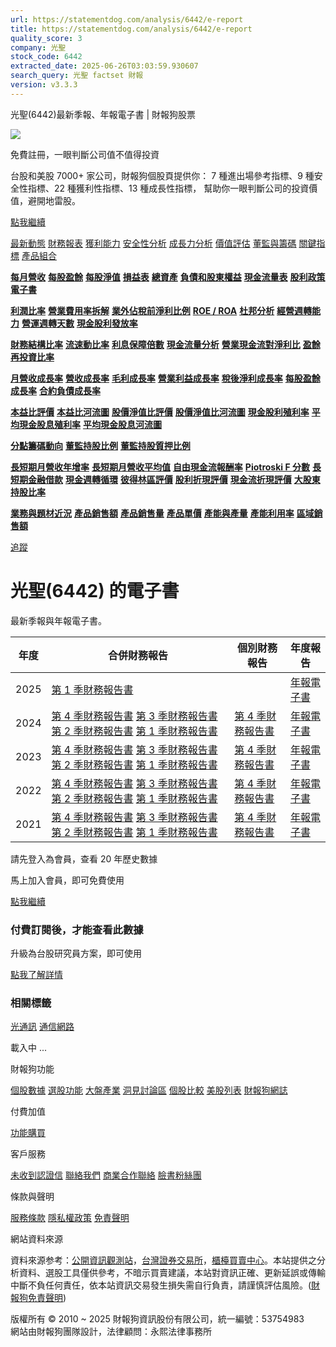 ```yaml
---
url: https://statementdog.com/analysis/6442/e-report
title: https://statementdog.com/analysis/6442/e-report
quality_score: 3
company: 光聖
stock_code: 6442
extracted_date: 2025-06-26T03:03:59.930607
search_query: 光聖 factset 財報
version: v3.3.3
---
```


光聖(6442)最新季報、年報電子書 | 財報狗股票















![](https://www.facebook.com/tr?id=1265443774131605&ev=PageView&noscript=1)













































































免費註冊，一眼判斷公司值不值得投資

台股和美股 7000+ 家公司，財報狗個股頁提供你：
7 種進出場參考指標、9 種安全性指標、22 種獲利性指標、13 種成長性指標，
幫助你一眼判斷公司的投資價值，避開地雷股。

[點我繼續](/users/sign_up)

[最新動態](/analysis/6442)
[財務報表](/analysis/6442/monthly-revenue)
[獲利能力](/analysis/6442/profit-margin)
[安全性分析](/analysis/6442/financial-structure-ratio)
[成長力分析](/analysis/6442/monthly-revenue-growth-rate)
[價值評估](/analysis/6442/pe)
[董監與籌碼](/analysis/6442/broker-trading)
[關鍵指標](/analysis/6442/long-term-and-short-term-monthly-revenue-yoy)
[產品組合](/analysis/6442/ai-search)

[**每月營收**](/analysis/6442/monthly-revenue)
[**每股盈餘**](/analysis/6442/eps)
[**每股淨值**](/analysis/6442/nav)
[**損益表**](/analysis/6442/income-statement)
[**總資產**](/analysis/6442/assets)
[**負債和股東權益**](/analysis/6442/liabilities-and-equity)
[**現金流量表**](/analysis/6442/cash-flow-statement)
[**股利政策**](/analysis/6442/dividend-policy)
[**電子書**](/analysis/6442/e-report)

[**利潤比率**](/analysis/6442/profit-margin)
[**營業費用率拆解**](/analysis/6442/operating-expense-ratio)
[**業外佔稅前淨利比例**](/analysis/6442/non-operating-income-to-profit-before-tax)
[**ROE / ROA**](/analysis/6442/roe-roa)
[**杜邦分析**](/analysis/6442/du-pont-analysis)
[**經營週轉能力**](/analysis/6442/turnover-ratio)
[**營運週轉天數**](/analysis/6442/turnover-days)
[**現金股利發放率**](/analysis/6442/dividend-payout-ratio)

[**財務結構比率**](/analysis/6442/financial-structure-ratio)
[**流速動比率**](/analysis/6442/current-ratio-and-quick-ratio)
[**利息保障倍數**](/analysis/6442/interest-coverage-ratio)
[**現金流量分析**](/analysis/6442/cash-flow-analysis)
[**營業現金流對淨利比**](/analysis/6442/operating-cash-flow-to-net-income-ratio)
[**盈餘再投資比率**](/analysis/6442/reinvestment-rate)

[**月營收成長率**](/analysis/6442/monthly-revenue-growth-rate)
[**營收成長率**](/analysis/6442/revenue-growth-rate)
[**毛利成長率**](/analysis/6442/gross-profit-growth-rate)
[**營業利益成長率**](/analysis/6442/operating-income-growth-rate)
[**稅後淨利成長率**](/analysis/6442/net-income-growth-rate)
[**每股盈餘成長率**](/analysis/6442/eps-growth-rate)
[**合約負債成長率**](/analysis/6442/current-contract-liabilities-growth-rate)

[**本益比評價**](/analysis/6442/pe)
[**本益比河流圖**](/analysis/6442/pe-band)
[**股價淨值比評價**](/analysis/6442/pb)
[**股價淨值比河流圖**](/analysis/6442/pb-band)
[**現金股利殖利率**](/analysis/6442/dividend-yield)
[**平均現金股息殖利率**](/analysis/6442/average-dividend-yield)
[**平均現金股息河流圖**](/analysis/6442/average-dividend-yield-band)

[**分點籌碼動向**](/analysis/6442/broker-trading)
[**董監持股比例**](/analysis/6442/board-members-and-supervisors-shares-to-shares-outstanding-ratio)
[**董監持股質押比例**](/analysis/6442/pledging-ratio-of-board-members-and-supervisors)

[**長短期月營收年增率**](/analysis/6442/long-term-and-short-term-monthly-revenue-yoy)
[**長短期月營收平均值**](/analysis/6442/average-long-term-and-short-term-monthly-revenue)
[**自由現金流報酬率**](/analysis/6442/croic)
[**Piotroski F 分數**](/analysis/6442/piotroski-f-score)
[**長短期金融借款**](/analysis/6442/financial-borrowing)
[**現金週轉循環**](/analysis/6442/cash-conversion-cycle)
[**彼得林區評價**](/analysis/6442/peter-lynch-valuation)
[**股利折現評價**](/analysis/6442/dividend-discount-valuation)
[**現金流折現評價**](/analysis/6442/dcf-valuation)
[**大股東持股比率**](/analysis/6442/majority-shareholders-share-ratio)

[**業務與題材近況**](/analysis/6442/ai-search)
[**產品銷售額**](/analysis/6442/product-sales-figure)
[**產品銷售量**](/analysis/6442/product-sales-volume)
[**產品單價**](/analysis/6442/product-unit-price)
[**產能與產量**](/analysis/6442/production-capacity)
[**產能利用率**](/analysis/6442/production-capacity-utilization)
[**區域銷售額**](/analysis/6442/product-regional-sales)

[追蹤](/users/sign_up)

# 光聖(6442) 的電子書

最新季報與年報電子書。

| 年度 | 合併財務報告 | 個別財務報告 | 年度報告 |
| --- | --- | --- | --- |
| 2025 | [第 1 季財務報告書](https://doc.twse.com.tw/server-java/t57sb01?co_id=6442&colorchg=1&kind=A&step=9&filename=202501_6442_AI1.pdf) |  | [年報電子書](/analysis) |
| 2024 | [第 4 季財務報告書](https://doc.twse.com.tw/server-java/t57sb01?co_id=6442&colorchg=1&kind=A&step=9&filename=202404_6442_AI1.pdf)  [第 3 季財務報告書](https://doc.twse.com.tw/server-java/t57sb01?co_id=6442&colorchg=1&kind=A&step=9&filename=202403_6442_AI1.pdf)  [第 2 季財務報告書](https://doc.twse.com.tw/server-java/t57sb01?co_id=6442&colorchg=1&kind=A&step=9&filename=202402_6442_AI1.pdf)  [第 1 季財務報告書](https://doc.twse.com.tw/server-java/t57sb01?co_id=6442&colorchg=1&kind=A&step=9&filename=202401_6442_AI1.pdf) | [第 4 季財務報告書](https://doc.twse.com.tw/server-java/t57sb01?co_id=6442&colorchg=1&kind=A&step=9&filename=202404_6442_AI3.pdf) | [年報電子書](https://doc.twse.com.tw/server-java/t57sb01?co_id=6442&colorchg=1&kind=F&step=9&filename=2024_6442_20250528F04.pdf) |
| 2023 | [第 4 季財務報告書](https://doc.twse.com.tw/server-java/t57sb01?co_id=6442&colorchg=1&kind=A&step=9&filename=202304_6442_AI1.pdf)  [第 3 季財務報告書](https://doc.twse.com.tw/server-java/t57sb01?co_id=6442&colorchg=1&kind=A&step=9&filename=202303_6442_AI1.pdf)  [第 2 季財務報告書](https://doc.twse.com.tw/server-java/t57sb01?co_id=6442&colorchg=1&kind=A&step=9&filename=202302_6442_AI1.pdf)  [第 1 季財務報告書](https://doc.twse.com.tw/server-java/t57sb01?co_id=6442&colorchg=1&kind=A&step=9&filename=202301_6442_AI1.pdf) | [第 4 季財務報告書](https://doc.twse.com.tw/server-java/t57sb01?co_id=6442&colorchg=1&kind=A&step=9&filename=202304_6442_AI3.pdf) | [年報電子書](https://doc.twse.com.tw/server-java/t57sb01?co_id=6442&colorchg=1&kind=F&step=9&filename=2023_6442_20240618F04.pdf) |
| 2022 | [第 4 季財務報告書](https://doc.twse.com.tw/server-java/t57sb01?co_id=6442&colorchg=1&kind=A&step=9&filename=202204_6442_AI1.pdf)  [第 3 季財務報告書](https://doc.twse.com.tw/server-java/t57sb01?co_id=6442&colorchg=1&kind=A&step=9&filename=202203_6442_AI1.pdf)  [第 2 季財務報告書](https://doc.twse.com.tw/server-java/t57sb01?co_id=6442&colorchg=1&kind=A&step=9&filename=202202_6442_AI1.pdf)  [第 1 季財務報告書](https://doc.twse.com.tw/server-java/t57sb01?co_id=6442&colorchg=1&kind=A&step=9&filename=202201_6442_AI1.pdf) | [第 4 季財務報告書](https://doc.twse.com.tw/server-java/t57sb01?co_id=6442&colorchg=1&kind=A&step=9&filename=202204_6442_AI3.pdf) | [年報電子書](https://doc.twse.com.tw/server-java/t57sb01?co_id=6442&colorchg=1&kind=F&step=9&filename=2022_6442_20230606F04.pdf) |
| 2021 | [第 4 季財務報告書](https://doc.twse.com.tw/server-java/t57sb01?co_id=6442&colorchg=1&kind=A&step=9&filename=202104_6442_AI1.pdf)  [第 3 季財務報告書](https://doc.twse.com.tw/server-java/t57sb01?co_id=6442&colorchg=1&kind=A&step=9&filename=202103_6442_AI1.pdf)  [第 2 季財務報告書](https://doc.twse.com.tw/server-java/t57sb01?co_id=6442&colorchg=1&kind=A&step=9&filename=202102_6442_AI1.pdf)  [第 1 季財務報告書](https://doc.twse.com.tw/server-java/t57sb01?co_id=6442&colorchg=1&kind=A&step=9&filename=202101_6442_AI1.pdf) | [第 4 季財務報告書](https://doc.twse.com.tw/server-java/t57sb01?co_id=6442&colorchg=1&kind=A&step=9&filename=202104_6442_AI3.pdf) | [年報電子書](https://doc.twse.com.tw/server-java/t57sb01?co_id=6442&colorchg=1&kind=F&step=9&filename=2021_6442_20220627F04.pdf) |

請先登入為會員，查看 20 年歷史數據

馬上加入會員，即可免費使用

[點我繼續](/users/sign_up)

### 付費訂閱後，才能查看此數據

升級為台股研究員方案，即可使用

[點我了解詳情](/pricing)

### 相關標籤

[光通訊](/tags/10405)
[通信網路](/tags/321)

載入中 ...





財報狗功能

[個股數據](/analysis)
[選股功能](/screeners)
[大盤產業](/taiex)
[洞見討論區](/insight)
[個股比較](/compare/tpe)
[美股列表](/us-stock-list)
[財報狗網誌](/blog/)

付費加值

[功能購買](/pricing)

客戶服務

[未收到認證信](/users/recv_auth_fail)
[聯絡我們](/contact)
[商業合作聯絡](/contact)
[臉書粉絲團](//www.facebook.com/statementdog)

條款與聲明

[服務條款](/law/tos)
[隱私權政策](/law/privacy)
[免責聲明](/law/disclaimer)

網站資料來源

資料來源参考：[公開資訊觀測站](http://mops.twse.com.tw/mops/web/index)，[台灣證券交易所](http://www.tse.com.tw/)，[櫃檯買賣中心](http://www.otc.org.tw/)。本站提供之分析資料、選股工具僅供參考，不暗示買賣建議，本站對資訊正確、更新延誤或傳輸中斷不負任何責任，依本站資訊交易發生損失需自行負責，請謹慎評估風險。([財報狗免責聲明](/law/disclaimer))

版權所有 © 2010 ~ 2025 財報狗資訊股份有限公司，統一編號：53754983  
網站由財報狗團隊設計，法律顧問：永熙法律事務所